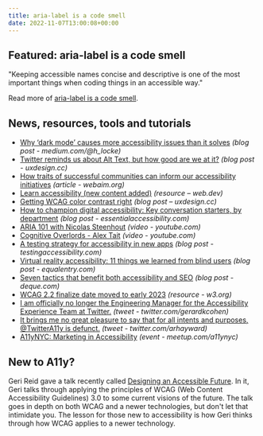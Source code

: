 ```yaml
---
title: aria-label is a code smell
date: 2022-11-07T13:00:08+00:00
---
```


## Featured: aria-label is a code smell

"Keeping accessible names concise and descriptive is one of the most important things when coding things in an accessible way."

Read more of [aria-label is a code smell](https://ericwbailey.website/published/aria-label-is-a-code-smell/).

## News, resources, tools and tutorials

- [Why ‘dark mode’ causes more accessibility issues than it solves](https://medium.com/@h_locke/why-dark-mode-causes-more-accessibility-issues-than-it-solves-d2f8359bb46a) *(blog post - medium.com/@h_locke)*
- [Twitter reminds us about Alt Text, but how good are we at it?](https://uxdesign.cc/twitter-reminds-about-alt-text-but-how-good-are-we-at-it-f300af5d7787) *(blog post - uxdesign.cc)*
- [How traits of successful communities can inform our accessibility initiatives](https://webaim.org/articles/communities/) *(article - webaim.org)*
- [Learn accessibility (new content added)](https://web.dev/learn/accessibility/) *(resource – web.dev)*
- [Getting WCAG color contrast right](https://uxdesign.cc/getting-the-wcag-color-contrast-right-799508389679) *(blog post – uxdesign.cc)*
- [How to champion digital accessibility: Key conversation starters, by department](https://www.essentialaccessibility.com/blog/how-to-champion-digital-accessibility-conversation-starters) *(blog post - essentialaccessibility.com)*
- [ARIA 101 with Nicolas Steenhout](https://www.youtube.com/watch?v=kPseLCVlM3s) *(video - youtube.com)*
- [Cognitive Overlords - Alex Tait](https://www.youtube.com/watch?v=gcK0ZtWQQQg) *(video - youtube.com)*
- [A testing strategy for accessibility in new apps](https://testingaccessibility.com/a-testing-strategy-for-accessibility-in-new-apps) *(blog post - testingaccessibility.com)*
- [Virtual reality accessibility: 11 things we learned from blind users](https://equalentry.com/virtual-reality-accessibility-things-learned-from-blind-users/) *(blog post - equalentry.com)*
- [Seven tactics that benefit both accessibility and SEO](https://www.deque.com/blog/7-tactics-that-benefit-both-accessibility-and-seo/) *(blog post - deque.com)*
- [WCAG 2.2 finalize date moved to early 2023](https://www.w3.org/WAI/update/#updating-core-guidelines-and-other-standards) *(resource - w3.org)*
- [I am officially no longer the Engineering Manager for the Accessibility Experience Team at Twitter.](https://twitter.com/gerardkcohen/status/1588584459779321857) *(tweet - twitter.com/gerardkcohen)*
- [It brings me no great pleasure to say that for all intents and purposes, @TwitterA11y is defunct.](https://twitter.com/arhayward/status/1588587436661407745) *(tweet - twitter.com/arhayward)*
- [A11yNYC: Marketing in Accessibility](https://www.meetup.com/a11ynyc/events/289472533/) *(event - meetup.com/a11ynyc)*

## New to A11y?

Geri Reid gave a talk recently called [Designing an Accessible Future](https://www.gerireid.com/designing-an-accessible-future.html). In it, Geri talks through applying the principles of WCAG (Web Content Accessibility Guidelines) 3.0 to some current visions of the future. The talk goes in depth on both WCAG and a newer technologies, but don't let that intimidate you. The lesson for those new to accessibility is how Geri thinks through how WCAG applies to a newer technology.
